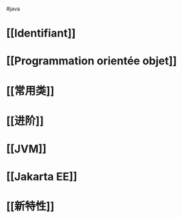 #java

# [[Identifiant]]

# [[Programmation orientée objet]]

# [[常用类]]

# [[进阶]]

# [[JVM]]

# [[Jakarta EE]]

# [[新特性]]






